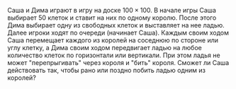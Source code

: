 Саша и Дима играют в игру на доске $100\times 100$. В начале игры
Саша выбирает 50 клеток  и ставит на них по одному королю.
После этого Дима выбирает одну из свободных клеток и выставляет на
нее ладью.  Далее игроки ходят по очереди (начинает Саша). Каждым
своим ходом Саша перемещает каждого из королей на соседнюю по стороне или
углу клетку, а Дима своим ходом передвигает ладью на любое количество
клеток по горизонтали или вертикали. При этом ладья не может
"перепрыгивать" через короля и "бить" короля. Сможет ли Саша действовать
так, чтобы рано или поздно побить ладью одним из королей?
